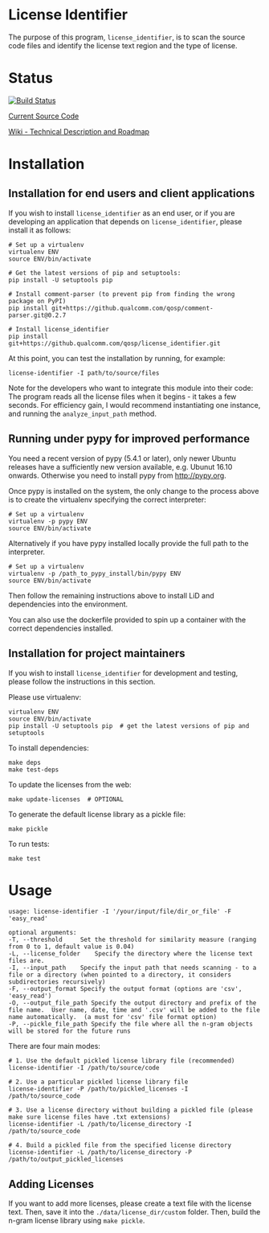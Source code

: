 License Identifier
===

The purpose of this program, `license_identifier`, is to scan the source code
files and identify the license text region and the type of license.

Status
===

[![Build Status](https://jenkins.open.qualcomm.com/buildStatus/icon?job=license_identifier)](https://jenkins.open.qualcomm.com/job/license_identifier/)

[Current Source Code](https://github.qualcomm.com/phshin/license_identifier)

[Wiki - Technical Description and Roadmap](http://qosp-wiki.qualcomm.com/wiki/OS_License_Identification)

Installation
===

## Installation for end users and client applications

If you wish to install `license_identifier` as an end user, or if you are
developing an application that depends on `license_identifier`, please install
it as follows:

```
# Set up a virtualenv
virtualenv ENV
source ENV/bin/activate

# Get the latest versions of pip and setuptools:
pip install -U setuptools pip

# Install comment-parser (to prevent pip from finding the wrong package on PyPI)
pip install git+https://github.qualcomm.com/qosp/comment-parser.git@0.2.7

# Install license_identifier
pip install git+https://github.qualcomm.com/qosp/license_identifier.git
```

At this point, you can test the installation by running, for example:
```
license-identifier -I path/to/source/files
```

Note for the developers who want to integrate this module into their code:
The program reads all the license files when it begins - it takes a few seconds.
For efficiency gain, I would recommend instantiating one instance, and running
the `analyze_input_path` method.

## Running under pypy for improved performance

You need a recent version of pypy (5.4.1 or later), only newer Ubuntu releases have a sufficiently new version available, e.g. Ubunut 16.10 onwards. Otherwise you need to install pypy from http://pypy.org.

Once pypy is installed on the system, the only change to the process above is to create the virtualenv specifying the correct interpreter:

```
# Set up a virtualenv
virtualenv -p pypy ENV
source ENV/bin/activate
```

Alternatively if you have pypy installed locally provide the full path to the interpreter.

```
# Set up a virtualenv
virtualenv -p /path_to_pypy_install/bin/pypy ENV
source ENV/bin/activate
```

Then follow the remaining instructions above to install LiD and dependencies into the environment.

You can also use the dockerfile provided to spin up a container with the correct dependencies installed.

## Installation for project maintainers

If you wish to install `license_identifier` for development and testing,
please follow the instructions in this section.

Please use virtualenv:
```
virtualenv ENV
source ENV/bin/activate
pip install -U setuptools pip  # get the latest versions of pip and setuptools
```

To install dependencies:
```
make deps
make test-deps
```

To update the licenses from the web:
```
make update-licenses  # OPTIONAL
```

To generate the default license library as a pickle file:
```
make pickle
```

To run tests:
```
make test
```

Usage
===

```
usage: license-identifier -I '/your/input/file/dir_or_file' -F 'easy_read'

optional arguments:
-T, --threshold     Set the threshold for similarity measure (ranging from 0 to 1, default value is 0.04)
-L, --license_folder    Specify the directory where the license text files are.
-I, --input_path    Specify the input path that needs scanning - to a file or a directory (when pointed to a directory, it considers subdirectories recursively)
-F, --output_format Specify the output format (options are 'csv', 'easy_read')
-O, --output_file_path Specify the output directory and prefix of the file name.  User name, date, time and '.csv' will be added to the file name automatically.  (a must for 'csv' file format option)
-P, --pickle_file_path Specify the file where all the n-gram objects will be stored for the future runs
```

There are four main modes:
```
# 1. Use the default pickled license library file (recommended)
license-identifier -I /path/to/source/code

# 2. Use a particular pickled license library file
license-identifier -P /path/to/pickled_licenses -I /path/to/source_code

# 3. Use a license directory without building a pickled file (please make sure license files have .txt extensions)
license-identifier -L /path/to/license_directory -I /path/to/source_code

# 4. Build a pickled file from the specified license directory
license-identifier -L /path/to/license_directory -P /path/to/output_pickled_licenses
```

## Adding Licenses

If you want to add more licenses, please create a text file with the license text.
Then, save it into the `./data/license_dir/custom` folder.
Then, build the n-gram license library using `make pickle`.
